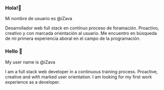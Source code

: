 ### Hola!👋 

Mi nombre de usuario es @iZava

Desarrollador web full stack en contínuo proceso de foramación. Proactivo, creativo y con marcada orientación al usuario. Me encuentro en búsqueda de mi primera experiencia aboral en el campo de la programación.

### Hello 👋 

My user name is @iZava

I am a full stack web developer in a continuous training process. Proactive, creative and with marked user orientation. I am looking for my first work experience as a developer.


